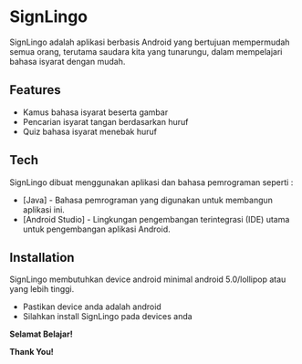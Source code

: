 # SignLingo


SignLingo adalah aplikasi berbasis Android yang bertujuan mempermudah semua orang, terutama saudara kita yang tunarungu, dalam mempelajari bahasa isyarat dengan mudah.
## Features

- Kamus bahasa isyarat beserta gambar
- Pencarian isyarat tangan berdasarkan huruf
- Quiz bahasa isyarat menebak huruf

## Tech

SignLingo dibuat menggunakan aplikasi dan bahasa pemrograman seperti :
- [Java] - Bahasa pemrograman yang digunakan untuk membangun aplikasi ini.
- [Android Studio] - Lingkungan pengembangan terintegrasi (IDE) utama untuk pengembangan aplikasi Android.
  

## Installation

SignLingo membutuhkan device android minimal android 5.0/lollipop atau yang lebih tinggi.
- Pastikan device anda adalah android
- Silahkan install SignLingo pada devices anda


**Selamat Belajar!**

**Thank You!**
